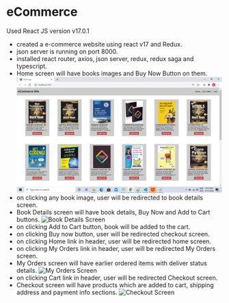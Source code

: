 # eCommerce

Used React JS version v17.0.1

* created a e-commerce website using react v17 and Redux.
* json server is running on port 8000.
* installed react router, axios, json server, redux, redux saga and typescript.
* Home screen will have books images and Buy Now Button on them.
![Home Screen](https://github.com/suresh-madipalli/eCommerce/blob/main/screenshots/Home.jpg)
* on clicking any book image, user will be redirected to book details screen.
* Book Details screen will have book details, Buy Now  and Add to Cart buttons.
![Book Details Screen](https://github.com/suresh-madipalli/eCommerce/blob/main/screenshots/Home/BookDetails.jpg)
* on clicking Add to Cart button, book will be added to the cart.
* on clicking Buy now button, user will be redirected checkout screen.
* on clicking Home link in header, user will be redirected home screen.
* on clicking My Orders link in header, user will be redirected My Orders screen.
* My Orders screen will have earlier ordered items with deliver status details.
![My Orders Screen](https://github.com/suresh-madipalli/eCommerce/blob/main/screenshots/Home/MyOrders.jpg)
* on clicking Cart link in header, user will be redirected Checkout screen.
* Checkout screen will have products which are added to cart, shipping address and payment info sections.
![Checkout Screen](https://github.com/suresh-madipalli/eCommerce/blob/main/screenshots/Home/Checkout.jpg)

